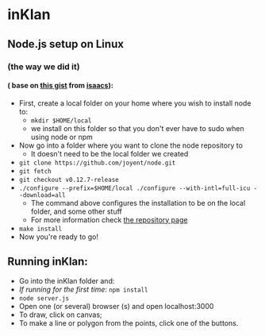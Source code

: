 # inKlan

## Node.js setup on Linux 
### (the way we did it)
#### ( base on [this gist](https://gist.github.com/isaacs/579814) from [isaacs](https://github.com/isaacs)):
- First, create a local folder on your home where you wish to install node to:
	- `mkdir $HOME/local`
	- we install on this folder so that you don't ever have to sudo when using node or npm
- Now go into a folder where you want to clone the node repository to
	- It doesn't need to be the local folder we created
- `git clone https://github.com/joyent/node.git`
- `git fetch`
- `git checkout v0.12.7-release`
- `./configure --prefix=$HOME/local ./configure --with-intl=full-icu --download=all`
	- The command above configures the installation to be on the local folder, and some other stuff
	- For more information check [the repository page](https://github.com/joyent/node)
- `make install`
- Now you're ready to go!

## Running inKlan:
- Go into the inKlan folder and:
- *If running for the first time*: `npm install`
- `node server.js`
- Open one (or several) browser (s) and open localhost:3000
- To draw, click on canvas;
- To make a line or polygon from the points, click one of the buttons.
